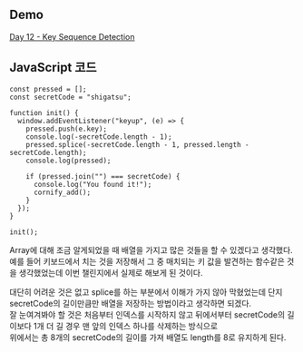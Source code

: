 ## Demo

<a href="https://shigatsuel.github.io/javascript30-challenge/Day-12(Key-Sequence-Detection)/index.html" target="_blank">Day 12 - Key Sequence Detection</a>

## JavaScript 코드

```
const pressed = [];
const secretCode = "shigatsu";

function init() {
  window.addEventListener("keyup", (e) => {
    pressed.push(e.key);
    console.log(-secretCode.length - 1);
    pressed.splice(-secretCode.length - 1, pressed.length - secretCode.length);
    console.log(pressed);

    if (pressed.join("") === secretCode) {
      console.log("You found it!");
      cornify_add();
    }
  });
}

init();

```

Array에 대해 조금 알게되었을 때 배열을 가지고 많은 것들을 할 수 있겠다고 생각했다.<br>
예를 들어 키보드에서 치는 것을 저장해서 그 중 매치되는 키 값을 발견하는 함수같은 것을 생각했었는데 이번 챌린지에서 실제로 해보게 된 것이다.<br>

대단히 어려운 것은 없고 splice를 하는 부분에서 이해가 가지 않아 막혔었는데 단지 secretCode의 길이만큼만 배열을 저장하는 방법이라고 생각하면 되겠다.<br>
잘 눈여겨봐야 할 것은 처음부터 인덱스를 시작하지 않고 뒤에서부터 secretCode의 길이보다 1개 더 길 경우 맨 앞의 인덱스 하나를 삭제하는 방식으로<br>
위에서는 총 8개의 secretCode의 길이를 가져 배열도 length를 8로 유지하게 된다.<br>
